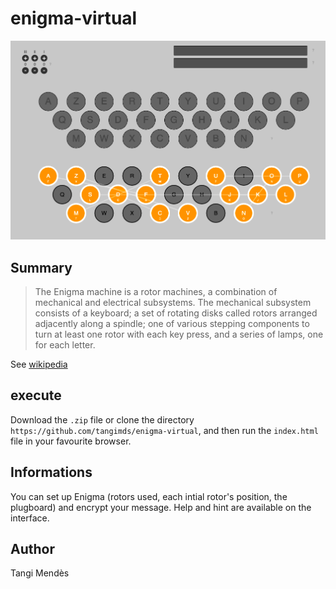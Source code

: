 # enigma-virtual
![enigma-vitual visual](https://raw.githubusercontent.com/tangimds/enigma-virtual/master/docs/visual.png)
## Summary
> The Enigma machine is a rotor machines, a combination of mechanical and electrical subsystems. The mechanical subsystem consists of a keyboard; a set of rotating disks called rotors arranged adjacently along a spindle; one of various stepping components to turn at least one rotor with each key press, and a series of lamps, one for each letter. 

See [wikipedia](https://en.wikipedia.org/wiki/Enigma_machine)

## execute

Download the `.zip` file or clone the directory `https://github.com/tangimds/enigma-virtual`, and then run the `index.html` file in your favourite browser.

## Informations

You can set up Enigma (rotors used, each intial rotor's position, the plugboard) and encrypt your message.
Help and hint are available on the interface.

## Author
Tangi Mendès
